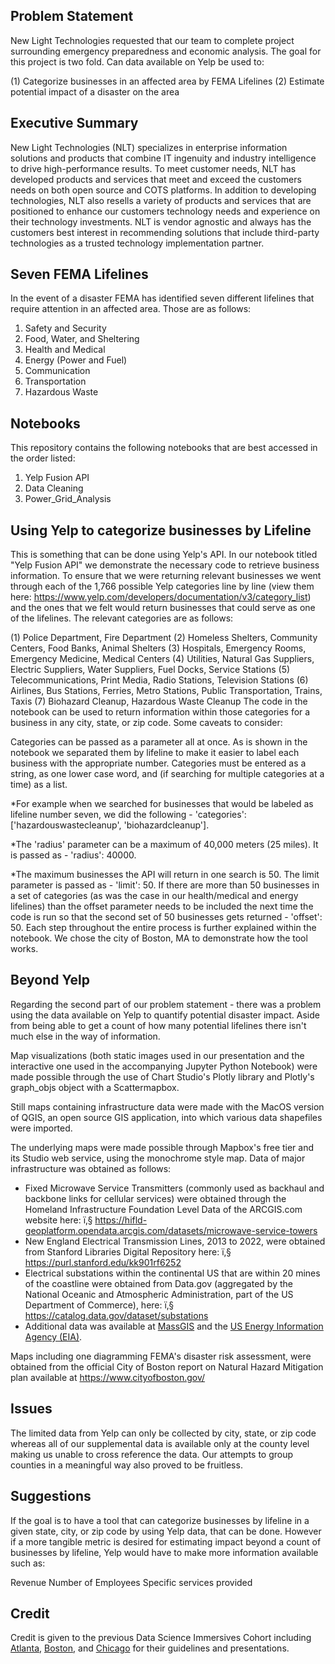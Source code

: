 ## Problem Statement
New Light Technologies requested that our team to complete project surrounding emergency preparedness and economic analysis. The goal for this project is two fold. Can data available on Yelp be used to:

(1) Categorize businesses in an affected area by FEMA Lifelines
(2) Estimate potential impact of a disaster on the area


## Executive Summary
New Light Technologies (NLT) specializes in enterprise information solutions and products that combine IT ingenuity and industry intelligence to drive high-performance results. To meet customer needs, NLT has developed products and services that meet and exceed the customers needs on both open source and COTS platforms. In addition to developing technologies, NLT also resells a variety of products and services that are positioned to enhance our customers technology needs and experience on their technology investments. NLT is vendor agnostic and always has the customers best interest in recommending solutions that include third-party technologies as a trusted technology implementation partner.


## Seven FEMA Lifelines
In the event of a disaster FEMA has identified seven different lifelines that require attention in an affected area. Those are as follows:

1. Safety and Security
2. Food, Water, and Sheltering
3. Health and Medical
4. Energy (Power and Fuel)
5. Communication
6. Transportation
7. Hazardous Waste

## Notebooks
This repository contains the following notebooks that are best accessed in the order listed:

1. Yelp Fusion API
2. Data Cleaning
3. Power_Grid_Analysis


## Using Yelp to categorize businesses by Lifeline
This is something that can be done using Yelp's API. In our notebook titled "Yelp Fusion API" we demonstrate the necessary code to retrieve business information. To ensure that we were returning relevant businesses we went through each of the 1,766 possible Yelp categories line by line (view them here: https://www.yelp.com/developers/documentation/v3/category_list) and the ones that we felt would return businesses that could serve as one of the lifelines. The relevant categories are as follows:

(1) Police Department, Fire Department
(2) Homeless Shelters, Community Centers, Food Banks, Animal Shelters
(3) Hospitals, Emergency Rooms, Emergency Medicine, Medical Centers
(4) Utilities, Natural Gas Suppliers, Electric Suppliers, Water Suppliers, Fuel Docks, Service Stations
(5) Telecommunications, Print Media, Radio Stations, Television Stations
(6) Airlines, Bus Stations, Ferries, Metro Stations, Public Transportation, Trains, Taxis
(7) Biohazard Cleanup, Hazardous Waste Cleanup
The code in the notebook can be used to return information within those categories for a business in any city, state, or zip code. Some caveats to consider:

Categories can be passed as a parameter all at once. As is shown in the notebook we separated them by lifeline to make it easier to label each business with the appropriate number.
Categories must be entered as a string, as one lower case word, and (if searching for multiple categories at a time) as a list.

*For example when we searched for businesses that would be labeled as lifeline number seven, we did the following - 'categories': ['hazardouswastecleanup', 'biohazardcleanup'].

*The 'radius' parameter can be a maximum of 40,000 meters (25 miles). It is passed as - 'radius': 40000.

*The maximum businesses the API will return in one search is 50. The limit parameter is passed as - 'limit': 50. If there are more than 50 businesses in a set of categories (as was the case in our health/medical and energy lifelines) than the offset parameter needs to be included the next time the code is run so that the second set of 50 businesses gets returned - 'offset': 50. Each step throughout the entire process is further explained within the notebook. We chose the city of Boston, MA to demonstrate how the tool works.

## Beyond Yelp
Regarding the second part of our problem statement - there was a problem using the data available on Yelp to quantify potential disaster impact. Aside from being able to get a count of how many potential lifelines there isn't much else in the way of information.

Map visualizations (both static images used in our presentation and the interactive one used in the accompanying Jupyter Python Notebook) were made possible through the use of Chart Studio's Plotly library and Plotly's graph_objs object with a Scattermapbox.


Still maps containing infrastructure data were made with the MacOS version of QGIS, an open source GIS application, into which various data shapefiles were imported.

The underlying maps were made possible through Mapbox's free tier and its Studio web service, using the monochrome style map.
Data of major infrastructure was obtained as follows:
-   Fixed Microwave Service Transmitters (commonly used as backhaul and backbone links for cellular services) were obtained through the Homeland Infrastructure Foundation Level Data of the ARCGIS.com website here:
ï‚§	https://hifld-geoplatform.opendata.arcgis.com/datasets/microwave-service-towers
-	New England Electrical Transmission Lines, 2013 to 2022, were obtained from Stanford Libraries Digital Repository here:
ï‚§	https://purl.stanford.edu/kk901rf6252
-	Electrical substations within the continental US that are within 20 mines of the coastline were obtained from Data.gov (aggregated by the National Oceanic and Atmospheric Administration, part of the US Department of Commerce), here:
ï‚§	https://catalog.data.gov/dataset/substations
- Additional data was available at [MassGIS](https://docs.digital.mass.gov/dataset/massgis-data-transmission-lines) and the [US Energy Information Agency (EIA)](https://www.eia.gov/maps/layer_info-m.php).

Maps including one diagramming FEMA's disaster risk assessment, were obtained  from the official City of Boston report on Natural Hazard Mitigation plan available at  https://www.cityofboston.gov/

## Issues
The limited data from Yelp can only be collected by city, state, or zip code whereas all of our supplemental data is available only at the county level making us unable to cross reference the data. Our attempts to group counties in a meaningful way also proved to be fruitless.

## Suggestions
If the goal is to have a tool that can categorize businesses by lifeline in a given state, city, or zip code by using Yelp data, that can be done. However if a more tangible metric is desired for estimating impact beyond a count of businesses by lifeline, Yelp would have to make more information available such as:

Revenue
Number of Employees
Specific services provided

## Credit
Credit is given to the previous Data Science Immersives Cohort including [Atlanta](https://github.com/awharmon/FEMA-Lifelines-Categorization-for-Disaster-Response), [Boston](https://github.com/micahluedtke/FEMA_lifelines), and [Chicago](https://github.com/jwasham12/Client-Project) for their guidelines and presentations.

